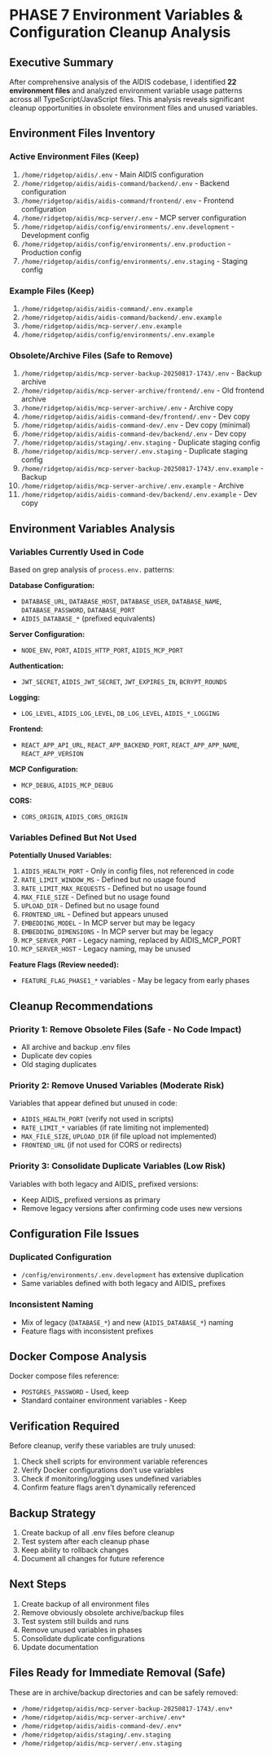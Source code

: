 # PHASE 7 Environment Variables & Configuration Cleanup Analysis

## Executive Summary

After comprehensive analysis of the AIDIS codebase, I identified **22 environment files** and analyzed environment variable usage patterns across all TypeScript/JavaScript files. This analysis reveals significant cleanup opportunities in obsolete environment files and unused variables.

## Environment Files Inventory

### Active Environment Files (Keep)
1. `/home/ridgetop/aidis/.env` - Main AIDIS configuration
2. `/home/ridgetop/aidis/aidis-command/backend/.env` - Backend configuration
3. `/home/ridgetop/aidis/aidis-command/frontend/.env` - Frontend configuration
4. `/home/ridgetop/aidis/mcp-server/.env` - MCP server configuration
5. `/home/ridgetop/aidis/config/environments/.env.development` - Development config
6. `/home/ridgetop/aidis/config/environments/.env.production` - Production config
7. `/home/ridgetop/aidis/config/environments/.env.staging` - Staging config

### Example Files (Keep)
1. `/home/ridgetop/aidis/aidis-command/.env.example`
2. `/home/ridgetop/aidis/aidis-command/backend/.env.example`
3. `/home/ridgetop/aidis/mcp-server/.env.example`
4. `/home/ridgetop/aidis/config/environments/.env.example`

### Obsolete/Archive Files (Safe to Remove)
1. `/home/ridgetop/aidis/mcp-server-backup-20250817-1743/.env` - Backup archive
2. `/home/ridgetop/aidis/mcp-server-archive/frontend/.env` - Old frontend archive
3. `/home/ridgetop/aidis/mcp-server-archive/.env` - Archive copy
4. `/home/ridgetop/aidis/aidis-command-dev/frontend/.env` - Dev copy
5. `/home/ridgetop/aidis/aidis-command-dev/.env` - Dev copy (minimal)
6. `/home/ridgetop/aidis/aidis-command-dev/backend/.env` - Dev copy
7. `/home/ridgetop/aidis/staging/.env.staging` - Duplicate staging config
8. `/home/ridgetop/aidis/mcp-server/.env.staging` - Duplicate staging config
9. `/home/ridgetop/aidis/mcp-server-backup-20250817-1743/.env.example` - Backup
10. `/home/ridgetop/aidis/mcp-server-archive/.env.example` - Archive
11. `/home/ridgetop/aidis/aidis-command-dev/backend/.env.example` - Dev copy

## Environment Variables Analysis

### Variables Currently Used in Code
Based on grep analysis of `process.env.` patterns:

**Database Configuration:**
- `DATABASE_URL`, `DATABASE_HOST`, `DATABASE_USER`, `DATABASE_NAME`, `DATABASE_PASSWORD`, `DATABASE_PORT`
- `AIDIS_DATABASE_*` (prefixed equivalents)

**Server Configuration:**
- `NODE_ENV`, `PORT`, `AIDIS_HTTP_PORT`, `AIDIS_MCP_PORT`

**Authentication:**
- `JWT_SECRET`, `AIDIS_JWT_SECRET`, `JWT_EXPIRES_IN`, `BCRYPT_ROUNDS`

**Logging:**
- `LOG_LEVEL`, `AIDIS_LOG_LEVEL`, `DB_LOG_LEVEL`, `AIDIS_*_LOGGING`

**Frontend:**
- `REACT_APP_API_URL`, `REACT_APP_BACKEND_PORT`, `REACT_APP_APP_NAME`, `REACT_APP_VERSION`

**MCP Configuration:**
- `MCP_DEBUG`, `AIDIS_MCP_DEBUG`

**CORS:**
- `CORS_ORIGIN`, `AIDIS_CORS_ORIGIN`

### Variables Defined But Not Used

**Potentially Unused Variables:**
1. `AIDIS_HEALTH_PORT` - Only in config files, not referenced in code
2. `RATE_LIMIT_WINDOW_MS` - Defined but no usage found
3. `RATE_LIMIT_MAX_REQUESTS` - Defined but no usage found
4. `MAX_FILE_SIZE` - Defined but no usage found
5. `UPLOAD_DIR` - Defined but no usage found
6. `FRONTEND_URL` - Defined but appears unused
7. `EMBEDDING_MODEL` - In MCP server but may be legacy
8. `EMBEDDING_DIMENSIONS` - In MCP server but may be legacy
9. `MCP_SERVER_PORT` - Legacy naming, replaced by AIDIS_MCP_PORT
10. `MCP_SERVER_HOST` - Legacy naming, may be unused

**Feature Flags (Review needed):**
- `FEATURE_FLAG_PHASE1_*` variables - May be legacy from early phases

## Cleanup Recommendations

### Priority 1: Remove Obsolete Files (Safe - No Code Impact)
- All archive and backup .env files
- Duplicate dev copies
- Old staging duplicates

### Priority 2: Remove Unused Variables (Moderate Risk)
Variables that appear defined but unused in code:
- `AIDIS_HEALTH_PORT` (verify not used in scripts)
- `RATE_LIMIT_*` variables (if rate limiting not implemented)
- `MAX_FILE_SIZE`, `UPLOAD_DIR` (if file upload not implemented)
- `FRONTEND_URL` (if not used for CORS or redirects)

### Priority 3: Consolidate Duplicate Variables (Low Risk)
Variables with both legacy and AIDIS_ prefixed versions:
- Keep AIDIS_ prefixed versions as primary
- Remove legacy versions after confirming code uses new versions

## Configuration File Issues

### Duplicated Configuration
- `/config/environments/.env.development` has extensive duplication
- Same variables defined with both legacy and AIDIS_ prefixes

### Inconsistent Naming
- Mix of legacy (`DATABASE_*`) and new (`AIDIS_DATABASE_*`) naming
- Feature flags with inconsistent prefixes

## Docker Compose Analysis

Docker compose files reference:
- `POSTGRES_PASSWORD` - Used, keep
- Standard container environment variables - Keep

## Verification Required

Before cleanup, verify these variables are truly unused:
1. Check shell scripts for environment variable references
2. Verify Docker configurations don't use variables
3. Check if monitoring/logging uses undefined variables
4. Confirm feature flags aren't dynamically referenced

## Backup Strategy

1. Create backup of all .env files before cleanup
2. Test system after each cleanup phase
3. Keep ability to rollback changes
4. Document all changes for future reference

## Next Steps

1. Create backup of all environment files
2. Remove obviously obsolete archive/backup files
3. Test system still builds and runs
4. Remove unused variables in phases
5. Consolidate duplicate configurations
6. Update documentation

## Files Ready for Immediate Removal (Safe)

These are in archive/backup directories and can be safely removed:
- `/home/ridgetop/aidis/mcp-server-backup-20250817-1743/.env*`
- `/home/ridgetop/aidis/mcp-server-archive/.env*`
- `/home/ridgetop/aidis/aidis-command-dev/.env*`
- `/home/ridgetop/aidis/staging/.env.staging`
- `/home/ridgetop/aidis/mcp-server/.env.staging`